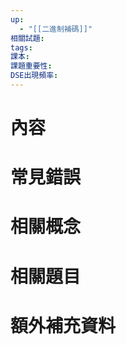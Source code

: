 ```yaml
---
up:
  - "[[二進制補碼]]"
相關試題: 
tags: 
課本: 
課題重要性: 
DSE出現頻率:
---
```

# 內容

# 常見錯誤
# 相關概念

# 相關題目
# 額外補充資料